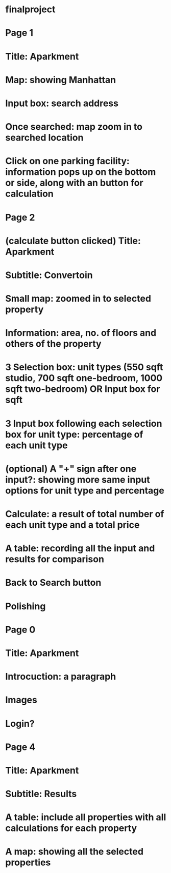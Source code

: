 # finalproject

# Page 1
#   Title: Aparkment
#   Map: showing Manhattan
#   Input box: search address
#   Once searched: map zoom in to searched location
#   Click on one parking facility: information pops up on the bottom or side, along with an button for calculation

# Page 2
#   (calculate button clicked) Title: Aparkment
#   Subtitle: Convertoin
#   Small map: zoomed in to selected property
#   Information: area, no. of floors and others of the property
#   3 Selection box: unit types (550 sqft studio, 700 sqft one-bedroom, 1000 sqft two-bedroom) OR Input box for sqft
#   3 Input box following each selection box for unit type: percentage of each unit type
#   (optional) A "+" sign after one input?: showing more same input options for unit type and percentage
#   Calculate: a result of total number of each unit type and a total price
#   A table: recording all the input and results for comparison
#   Back to Search button

# Polishing
# Page 0
#   Title: Aparkment
#   Introcuction: a paragraph
#   Images
#   Login?

# Page 4
#   Title: Aparkment
#   Subtitle: Results
#   A table: include all properties with all calculations for each property
#   A map: showing all the selected properties

